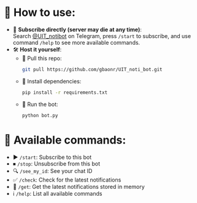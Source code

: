 # 🚀 How to use:
- 📌 **Subscribe directly (server may die at any time)**:  
  Search [@UIT_notibot](https://t.me/UIT_notibot) on Telegram, press `/start` to subscribe, and use command `/help` to see more available commands.
- 🛠 **Host it yourself**:
  - 🔹 Pull this repo:  
    ```bash
    git pull https://github.com/gbaonr/UIT_noti_bot.git
    ```
  - 🔹 Install dependencies:  
    ```bash
    pip install -r requirements.txt
    ```
  - 🔹 Run the bot:  
    ```bash
    python bot.py
    ```

# 📜 Available commands:
- ▶️ `/start`: Subscribe to this bot  
- ⏹ `/stop`: Unsubscribe from this bot  
- 🔍 `/see_my_id`: See your chat ID  
- ✅ `/check`: Check for the latest notifications  
- 📩 `/get`: Get the latest notifications stored in memory  
- ℹ️ `/help`: List all available commands  
